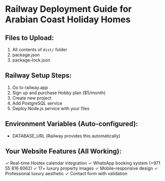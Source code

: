 # Railway Deployment Guide for Arabian Coast Holiday Homes

## Files to Upload:
1. All contents of `dist/` folder
2. package.json
3. package-lock.json

## Railway Setup Steps:
1. Go to railway.app
2. Sign up and purchase Hobby plan ($5/month)
3. Create new project
4. Add PostgreSQL service
5. Deploy Node.js service with your files

## Environment Variables (Auto-configured):
- DATABASE_URL (Railway provides this automatically)

## Your Website Features (All Working):
✓ Real-time Hostex calendar integration
✓ WhatsApp booking system (+971 55 816 6062)
✓ 17+ luxury property images
✓ Mobile-responsive design
✓ Professional luxury aesthetic
✓ Contact form with validation